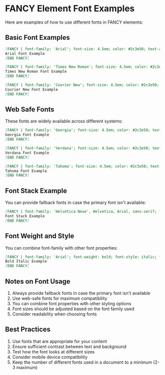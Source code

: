 # FANCY Element Font Examples

Here are examples of how to use different fonts in FANCY elements:

## Basic Font Examples

```markdown
[FANCY | font-family: 'Arial'; font-size: 4.5em; color: #2c3e50; text-align: center]
Arial Font Example
[END FANCY]

[FANCY | font-family: 'Times New Roman'; font-size: 4.5em; color: #2c3e50; text-align: center]
Times New Roman Font Example
[END FANCY]

[FANCY | font-family: 'Courier New'; font-size: 4.5em; color: #2c3e50; text-align: center]
Courier New Font Example
[END FANCY]
```

## Web Safe Fonts

These fonts are widely available across different systems:

```markdown
[FANCY | font-family: 'Georgia'; font-size: 4.5em; color: #2c3e50; text-align: center]
Georgia Font Example
[END FANCY]

[FANCY | font-family: 'Verdana'; font-size: 4.5em; color: #2c3e50; text-align: center]
Verdana Font Example
[END FANCY]

[FANCY | font-family: 'Tahoma'; font-size: 4.5em; color: #2c3e50; text-align: center]
Tahoma Font Example
[END FANCY]
```

## Font Stack Example

You can provide fallback fonts in case the primary font isn't available:

```markdown
[FANCY | font-family: 'Helvetica Neue', Helvetica, Arial, sans-serif; font-size: 4.5em; color: #2c3e50; text-align: center]
Font Stack Example
[END FANCY]
```

## Font Weight and Style

You can combine font-family with other font properties:

```markdown
[FANCY | font-family: 'Arial'; font-weight: bold; font-style: italic; font-size: 4.5em; color: #2c3e50; text-align: center]
Bold Italic Example
[END FANCY]
```

## Notes on Font Usage

1. Always provide fallback fonts in case the primary font isn't available
2. Use web-safe fonts for maximum compatibility
3. You can combine font properties with other styling options
4. Font sizes should be adjusted based on the font family used
5. Consider readability when choosing fonts

## Best Practices

1. Use fonts that are appropriate for your content
2. Ensure sufficient contrast between text and background
3. Test how the font looks at different sizes
4. Consider mobile device compatibility
5. Keep the number of different fonts used in a document to a minimum (2-3 maximum)
